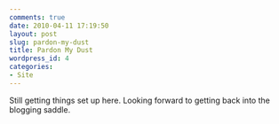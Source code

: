 ```yaml
---
comments: true
date: 2010-04-11 17:19:50
layout: post
slug: pardon-my-dust
title: Pardon My Dust
wordpress_id: 4
categories:
- Site
---
```


Still getting things set up here.  Looking forward to getting back into the blogging saddle.
